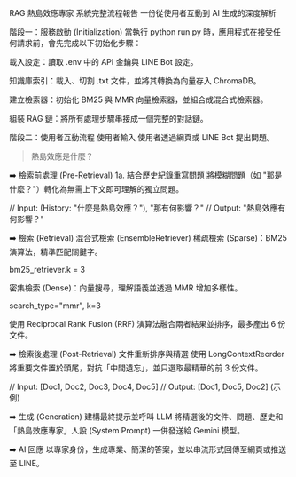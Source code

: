 RAG 熱島效應專家
系統完整流程報告
一份從使用者互動到 AI 生成的深度解析

階段一：服務啟動 (Initialization)
當執行 python run.py 時，應用程式在接受任何請求前，會先完成以下初始化步驟：

載入設定：讀取 .env 中的 API 金鑰與 LINE Bot 設定。

知識庫索引：載入、切割 .txt 文件，並將其轉換為向量存入 ChromaDB。

建立檢索器：初始化 BM25 與 MMR 向量檢索器，並組合成混合式檢索器。

組裝 RAG 鏈：將所有處理步驟串接成一個完整的對話鏈。

階段二：使用者互動流程
使用者輸入
使用者透過網頁或 LINE Bot 提出問題。

> 熱島效應是什麼？

➡️ 檢索前處理 (Pre-Retrieval)
1a. 結合歷史紀錄重寫問題
將模糊問題（如 "那是什麼？"）轉化為無需上下文即可理解的獨立問題。

// Input: (History: "什麼是熱島效應？"), "那有何影響？"
// Output: "熱島效應有何影響？"

➡️ 檢索 (Retrieval)
混合式檢索 (EnsembleRetriever)
稀疏檢索 (Sparse)：BM25 演算法，精準匹配關鍵字。

bm25_retriever.k = 3

密集檢索 (Dense)：向量搜尋，理解語義並透過 MMR 增加多樣性。

search_type="mmr", k=3

使用 Reciprocal Rank Fusion (RRF) 演算法融合兩者結果並排序，最多產出 6 份文件。

➡️ 檢索後處理 (Post-Retrieval)
文件重新排序與精選
使用 LongContextReorder 將重要文件置於頭尾，對抗「中間遺忘」，並只選取最精華的前 3 份文件。

// Input: [Doc1, Doc2, Doc3, Doc4, Doc5]
// Output: [Doc1, Doc5, Doc2] (示例)

➡️ 生成 (Generation)
建構最終提示並呼叫 LLM
將精選後的文件、問題、歷史和「熱島效應專家」人設 (System Prompt) 一併發送給 Gemini 模型。

➡️ AI 回應
以專家身份，生成專業、簡潔的答案，並以串流形式回傳至網頁或推送至 LINE。